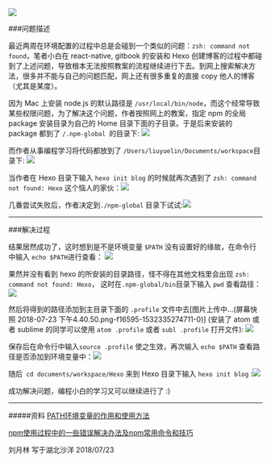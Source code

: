 ![](https://upload-images.jianshu.io/upload_images/13089440-c61d8080a5f329ce.jpeg?imageMogr2/auto-orient/strip%7CimageView2/2/w/1240)

###问题描述

最近两周在环境配置的过程中总是会碰到一个类似的问题：`zsh: command not found`，笔者小白在 react-native, gitbook 的安装和 Hexo 创建博客的过程中都碰到了上述问题，导致根本无法按照教案的流程继续进行下去。到网上搜索解决方法，很多并不能与自己的问题匹配，网上还有很多重复的直接 copy 他人的博客（尤其是某度）。

因为 Mac 上安装 node.js 的默认路径是 `/usr/local/bin/node`，而这个经常导致某些权限问题，为了解决这个问题，作者按照网上的教案，指定 npm 的全局 package 安装目录为自己的 Home 目录下面的子目录。于是后来安装的 package 都到了 `/.npm-global `的目录下:
![](https://upload-images.jianshu.io/upload_images/13089440-87f0451dcaa8e9cf.png?imageMogr2/auto-orient/strip%7CimageView2/2/w/1240)

而作者从事编程学习将代码都放到了 `/Users/liuyuelin/Documents/workspace`目录下: ![](https://upload-images.jianshu.io/upload_images/13089440-d14485317caad0f3.png?imageMogr2/auto-orient/strip%7CimageView2/2/w/1240)

当作者在 Hexo 目录下输入 `hexo init blog` 的时候就再次遇到了 `zsh: command not found: Hexo` 这个恼人的家伙：![](https://upload-images.jianshu.io/upload_images/13089440-e164866b9619baa7.png?imageMogr2/auto-orient/strip%7CimageView2/2/w/1240)

几番尝试失败后，作者决定到`./npm-global` 目录下试试:![](https://upload-images.jianshu.io/upload_images/13089440-8bb08b5f55cb924c.png?imageMogr2/auto-orient/strip%7CimageView2/2/w/1240)
***
###解决过程

结果居然成功了，这时想到是不是环境变量 `$PATH` 没有设置好的缘故，在命令行中输入 `echo $PATH`进行查看：
![](https://upload-images.jianshu.io/upload_images/13089440-f17d83bcf0b9d088.png?imageMogr2/auto-orient/strip%7CimageView2/2/w/1240)

果然并没有看到 hexo 的所安装的目录路径，怪不得在其他文档里会出现 `zsh: command not found: Hexo`， 这时在`.npm-global/bin`目录下输入 `pwd` 查看路径：![](https://upload-images.jianshu.io/upload_images/13089440-f7788959c11e3c74.png?imageMogr2/auto-orient/strip%7CimageView2/2/w/1240)

然后将得到的路径添加到主目录下面的 `.profile` 文件中去[图片上传中...(屏幕快照 2018-07-23 下午4.40.50.png-f16595-1532335274711-0)]
(安装了 atom 或者 sublime 的同学可以使用  `atom .profile` 或者 `subl .profile` 打开文件):
![](https://upload-images.jianshu.io/upload_images/13089440-6c1a4e31614bfce0.jpg?imageMogr2/auto-orient/strip%7CimageView2/2/w/1240)

保存后在命令行中输入`source .profile` 使之生效，再次输入 `echo $PATH` 查看路径是否添加到环境变量中：![](https://upload-images.jianshu.io/upload_images/13089440-2850fcdb7d91ade5.png?imageMogr2/auto-orient/strip%7CimageView2/2/w/1240)

随后` cd documents/workspace/Hexo` 来到 Hexo 目录下输入 `hexo init blog` :![](https://upload-images.jianshu.io/upload_images/13089440-5e2f6324994c24d9.png?imageMogr2/auto-orient/strip%7CimageView2/2/w/1240)

成功解决问题，编程小白的学习又可以继续进行了 :) 

***
#####资料
[PATH环境变量的作用和使用方法](https://blog.csdn.net/qlzx_syzx/article/details/53674823)

[npm使用过程中的一些错误解决办法及npm常用命令和技巧](https://www.cnblogs.com/kidsitcn/p/4557548.html)


刘月林
写于湖北沙洋
2018/07/23


